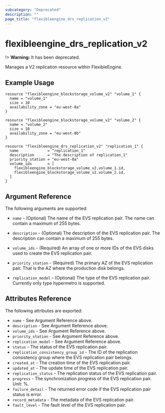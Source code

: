 ```yaml
---
subcategory: "Deprecated"
description: ""
page_title: "flexibleengine_drs_replication_v2"
---
```


# flexibleengine_drs_replication_v2

!> **Warning:** It has been deprecated.

Manages a V2 replication resource within FlexibleEngine.

## Example Usage

```hcl
resource "flexibleengine_blockstorage_volume_v2" "volume_1" {
  name = "volume_1"
  size = 10
  availability_zone = "eu-west-0a"
}

resource "flexibleengine_blockstorage_volume_v2" "volume_2" {
  name = "volume_2"
  size = 10
  availability_zone = "eu-west-0b"
}

resource "flexibleengine_drs_replication_v2" "replication_1" {
  name             = "replication_1"
  description      = "The description of replication_1"
  priority_station = "eu-west-0a"
  volume_ids       = [
    flexibleengine_blockstorage_volume_v2.volume_1.id,
    flexibleengine_blockstorage_volume_v2.volume_2.id,
  ]
}
```

## Argument Reference

The following arguments are supported:

* `name` - (Optional) The name of the EVS replication pair. The name can contain a maximum of 255 bytes.

* `description` - (Optional) The description of the EVS replication pair. The description can contain a maximum of 255 bytes.

* `volume_ids` - (Required) An array of one or more IDs of the EVS disks used to create the EVS replication pair.

* `priority_station` - (Required) The primary AZ of the EVS replication pair. That is the AZ where the production disk belongs.

* `replication_model` - (Optional) The type of the EVS replication pair. Currently only type hypermetro is supported.

## Attributes Reference

The following attributes are exported:

* `name` - See Argument Reference above.
* `description` - See Argument Reference above.
* `volume_ids` - See Argument Reference above.
* `priority_station` - See Argument Reference above.
* `replication_model` - See Argument Reference above.
* `status` - The status of the EVS replication pair.
* `replication_consistency_group_id` - The ID of the replication consistency group where the EVS replication pair belongs.
* `created_at` - The creation time of the EVS replication pair.
* `updated_at` - The update time of the EVS replication pair.
* `replication_status` - The replication status of the EVS replication pair.
* `progress` - The synchronization progress of the EVS replication pair. Unit: %.
* `failure_detail` - The returned error code if the EVS replication pair status is error.
* `record_metadata` - The metadata of the EVS replication pair.
* `fault_level` - The fault level of the EVS replication pair.
